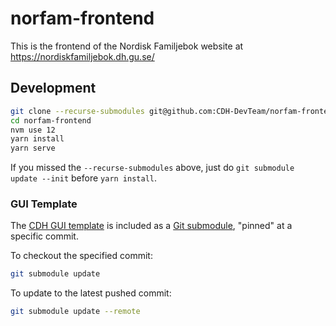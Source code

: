 # norfam-frontend

This is the frontend of the Nordisk Familjebok website at https://nordiskfamiljebok.dh.gu.se/

## Development

```sh
git clone --recurse-submodules git@github.com:CDH-DevTeam/norfam-frontend
cd norfam-frontend
nvm use 12
yarn install
yarn serve
```

If you missed the `--recurse-submodules` above, just do `git submodule update --init` before `yarn install`.

### GUI Template

The [CDH GUI template](https://github.com/CDH-DevTeam/GUITemplate) is included as a [Git submodule](https://git-scm.com/book/en/v2/Git-Tools-Submodules), "pinned" at a specific commit.

To checkout the specified commit:

```sh
git submodule update
```

To update to the latest pushed commit:

```sh
git submodule update --remote
```
